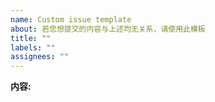 ```yaml
---
name: Custom issue template
about: 若您想提交的内容与上述均无关系，请使用此模板
title: ""
labels: ""
assignees: ""
---
```


**内容:**
